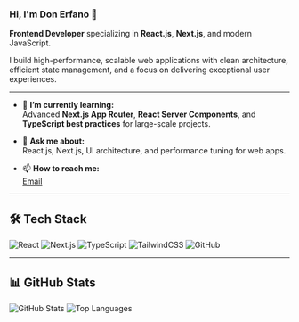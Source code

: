 ### Hi, I'm Don Erfano 👋
**Frontend Developer** specializing in **React.js**, **Next.js**, and modern JavaScript.

I build high-performance, scalable web applications with clean architecture, efficient state management, and a focus on delivering exceptional user experiences.

---

- 🌱 **I’m currently learning:**  
  Advanced **Next.js App Router**, **React Server Components**, and **TypeScript best practices** for large-scale projects.

- 💬 **Ask me about:**  
  React.js, Next.js, UI architecture, and performance tuning for web apps.

- 📫 **How to reach me:**  
   [Email](erfanmbe@gmail.com)

---

## 🛠 Tech Stack
![React](https://img.shields.io/badge/React-20232A?style=for-the-badge&logo=react&logoColor=61dafb)
![Next.js](https://img.shields.io/badge/Next.js-000?style=for-the-badge&logo=next.js&logoColor=white)
![TypeScript](https://img.shields.io/badge/TypeScript-007ACC?style=for-the-badge&logo=typescript&logoColor=white)
![TailwindCSS](https://img.shields.io/badge/Tailwind_CSS-38B2AC?style=for-the-badge&logo=tailwind-css&logoColor=white)
![GitHub](https://img.shields.io/badge/GitHub-181717?style=for-the-badge&logo=github&logoColor=white)


---

## 📊 GitHub Stats
![GitHub Stats](https://github-readme-stats.vercel.app/api?username=Don-Erfano&show_icons=true&theme=github_dark&hide_title=true&include_all_commits=true&count_private=true)
![Top Languages](https://github-readme-stats.vercel.app/api/top-langs/?username=Don-Erfano&layout=compact&theme=github_dark&hide_title=true)
